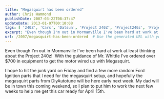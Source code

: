 ```yaml
---
title: "Megasquirt has been ordered"
author: Chris Hammond
publishDate: 2007-03-22T08:37:47
updateDate: 2013-01-07T00:10:08
tags: [ '240Z', 'Cars', 'Datsun', 'Project 240Z', 'Project240z', 'Project240Zcom' ]
excerpt: "Even though I'm out in Mormanville I've been hard at work at least thinking about the Project 240z!  With the guidance of Mr. Whittle I've ordered over $700 in equipment to get the motor wired up with Megasquirt. I hope to hit the junk yard on Friday and find a few more random Ford Ignition parts that I need for the megasquirt setup, and hopefully the megasquirt parts from DiyAutotune will be here early next week. My dad will be in town this coming weekend, so I plan to put him to work the next few weeks to help me get this car ready for April..."
url: /2007/megasquirt-has-been-ordered  # Use the generated URL with year
---
```

<P>Even though I'm out in Mormanville I've been&nbsp;hard at work at least thinking about the Project 240z!&nbsp;&nbsp;With the guidance of Mr. Whittle I've ordered over $700 in equipment to get the motor wired up with Megasquirt.</P> <P>I hope to hit the junk yard on Friday and find a few more random Ford Ignition parts that I need for the megasquirt setup, and hopefully the megasquirt parts from DiyAutotune will be here early next week. My dad will be in town this coming weekend, so I plan to put him to work the next few weeks to help me get this car ready for April 15th.</P>
